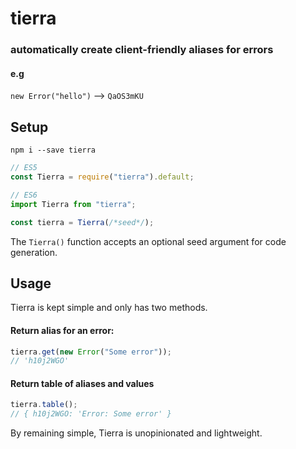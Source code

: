 # tierra

### automatically create client-friendly aliases for errors

#### e.g

`new Error("hello")` --> `QaOS3mKU`

## Setup

```
npm i --save tierra
```

```javascript
// ES5
const Tierra = require("tierra").default;

// ES6
import Tierra from "tierra";

const tierra = Tierra(/*seed*/);
```

The `Tierra()` function accepts an optional seed argument for code generation.

## Usage

Tierra is kept simple and only has two methods.

#### Return alias for an error:

```javascript
tierra.get(new Error("Some error"));
// 'h10j2WGO'
```

#### Return table of aliases and values

```javascript
tierra.table();
// { h10j2WGO: 'Error: Some error' }
```

By remaining simple, Tierra is unopinionated and lightweight.
